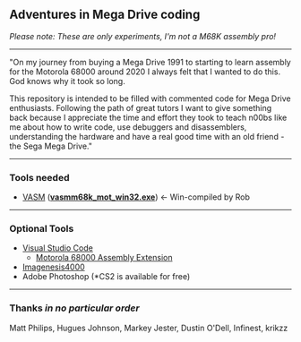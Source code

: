 ## Adventures in Mega Drive coding

_Please note: These are only experiments, I'm not a M68K assembly pro!_

---

"On my journey from buying a Mega Drive 1991 to starting to learn assembly for the Motorola 68000 around 2020 I always felt that I wanted to do this. God knows why it took so long.

This repository is intended to be filled with commented code for Mega Drive enthusiasts. Following the path of great tutors I want to give something back because I appreciate the time and effort they took to teach n00bs like me about how to write code, use debuggers and disassemblers, understanding the hardware and have a real good time with an old friend - the Sega Mega Drive."

---

### Tools needed
* [VASM](http://sun.hasenbraten.de/vasm/) (**[vasmm68k_mot_win32.exe](http://www.alphatron.co.uk/vasm/)**) <- Win-compiled by Rob

---

### Optional Tools
* [Visual Studio Code](https://code.visualstudio.com/)
  * [Motorola 68000 Assembly Extension](https://marketplace.visualstudio.com/items?itemName=clcxce.motorola-68k-assembly)
* [Imagenesis4000](http://devster.monkeeh.com/sega/imagenesis/)
* Adobe Photoshop (*CS2 is available for free)

---

### Thanks _in no particular order_

Matt Philips, Hugues Johnson, Markey Jester, Dustin O'Dell, Infinest, krikzz